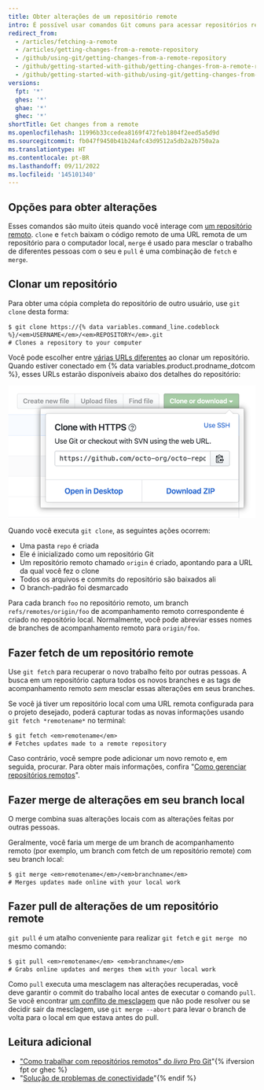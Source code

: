 ```yaml
---
title: Obter alterações de um repositório remote
intro: É possível usar comandos Git comuns para acessar repositórios remotes.
redirect_from:
  - /articles/fetching-a-remote
  - /articles/getting-changes-from-a-remote-repository
  - /github/using-git/getting-changes-from-a-remote-repository
  - /github/getting-started-with-github/getting-changes-from-a-remote-repository
  - /github/getting-started-with-github/using-git/getting-changes-from-a-remote-repository
versions:
  fpt: '*'
  ghes: '*'
  ghae: '*'
  ghec: '*'
shortTitle: Get changes from a remote
ms.openlocfilehash: 11996b33ccedea8169f472feb1804f2eed5a5d9d
ms.sourcegitcommit: fb047f9450b41b24afc43d9512a5db2a2b750a2a
ms.translationtype: HT
ms.contentlocale: pt-BR
ms.lasthandoff: 09/11/2022
ms.locfileid: '145101340'
---
```

## Opções para obter alterações

Esses comandos são muito úteis quando você interage com [um repositório remoto](/github/getting-started-with-github/about-remote-repositories). `clone` e `fetch` baixam o código remoto de uma URL remota de um repositório para o computador local, `merge` é usado para mesclar o trabalho de diferentes pessoas com o seu e `pull` é uma combinação de `fetch` e `merge`.

## Clonar um repositório

Para obter uma cópia completa do repositório de outro usuário, use `git clone` desta forma:

```shell
$ git clone https://{% data variables.command_line.codeblock %}/<em>USERNAME</em>/<em>REPOSITORY</em>.git
# Clones a repository to your computer
```

Você pode escolher entre [várias URLs diferentes](/github/getting-started-with-github/about-remote-repositories) ao clonar um repositório. Quando estiver conectado em {% data variables.product.prodname_dotcom %}, esses URLs estarão disponíveis abaixo dos detalhes do repositório:

![Lista de URLs remote](/assets/images/help/repository/remotes-url.png)

Quando você executa `git clone`, as seguintes ações ocorrem:
- Uma pasta `repo` é criada
- Ele é inicializado como um repositório Git
- Um repositório remoto chamado `origin` é criado, apontando para a URL da qual você fez o clone
- Todos os arquivos e commits do repositório são baixados ali
- O branch-padrão foi desmarcado

Para cada branch `foo` no repositório remoto, um branch `refs/remotes/origin/foo` de acompanhamento remoto correspondente é criado no repositório local. Normalmente, você pode abreviar esses nomes de branches de acompanhamento remoto para `origin/foo`.

## Fazer fetch de um repositório remote

Use `git fetch` para recuperar o novo trabalho feito por outras pessoas. A busca em um repositório captura todos os novos branches e as tags de acompanhamento remoto *sem* mesclar essas alterações em seus branches.

Se você já tiver um repositório local com uma URL remota configurada para o projeto desejado, poderá capturar todas as novas informações usando `git fetch *remotename*` no terminal:

```shell
$ git fetch <em>remotename</em>
# Fetches updates made to a remote repository
```

Caso contrário, você sempre pode adicionar um novo remoto e, em seguida, procurar. Para obter mais informações, confira "[Como gerenciar repositórios remotos](/github/getting-started-with-github/managing-remote-repositories)".

## Fazer merge de alterações em seu branch local

O merge combina suas alterações locais com as alterações feitas por outras pessoas.

Geralmente, você faria um merge de um branch de acompanhamento remoto (por exemplo, um branch com fetch de um repositório remote) com seu branch local:

```shell
$ git merge <em>remotename</em>/<em>branchname</em>
# Merges updates made online with your local work
```

## Fazer pull de alterações de um repositório remote

`git pull` é um atalho conveniente para realizar `git fetch` e `git merge ` no mesmo comando:

```shell
$ git pull <em>remotename</em> <em>branchname</em>
# Grabs online updates and merges them with your local work
```

Como `pull` executa uma mesclagem nas alterações recuperadas, você deve garantir o commit do trabalho local antes de executar o comando `pull`. Se você encontrar [um conflito de mesclagem](/github/collaborating-with-pull-requests/addressing-merge-conflicts/resolving-a-merge-conflict-using-the-command-line) que não pode resolver ou se decidir sair da mesclagem, use `git merge --abort` para levar o branch de volta para o local em que estava antes do pull.

## Leitura adicional

- ["Como trabalhar com repositórios remotos" do _livro_ Pro Git](https://git-scm.com/book/en/Git-Basics-Working-with-Remotes)"{% ifversion fpt or ghec %}
- "[Solução de problemas de conectividade](/articles/troubleshooting-connectivity-problems)"{% endif %}
